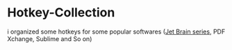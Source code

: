 # Hotkey-Collection
i organized some hotkeys for some popular softwares ([Jet Brain series](Hotkey-Collection/JetBrains.md), PDF Xchange, Sublime and So on)
